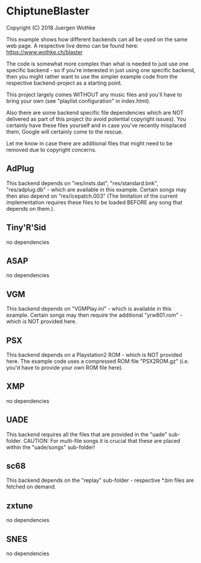 # ChiptuneBlaster

Copyright (C) 2018 Juergen Wothke

This example shows how different backends can all be used on the same web page. A respective
live demo can be found here: https://www.wothke.ch/blaster

The code is somewhat more complex than what is needed to just use one specific backend - so if you're
interested in just using one specific backend, then you might rather want to use the simpler example code
from the respective backend-project as a starting point.


This project largely comes WITHOUT any music files and you'll have to bring your own (see 
"playlist configuration" in index.html). 


Also there are some backend specific file dependencies which are NOT delivered as part
of this project (to avoid potential copyright issues). You certainly have these files yourself
and in case you've recently misplaced them, Google will certainly come to the rescue.

Let me know in case there are additional files that might need to be removed due to 
copyright concerns.


## AdPlug
This backend depends on "res/insts.dat", "res/standard.bnk", "res/adplug.db" - which are 
available in this example. Certain songs may then also depend on "res/icepatch.003" (The limitation 
of the current implementation requires these files to be loaded BEFORE any song that depends on them.).

## Tiny'R'Sid
no dependencies

## ASAP
no dependencies

## VGM
This backend depends on "VGMPlay.ini" - which is available in this example. Certain songs may then 
require the additional "yrw801.rom" - which is NOT provided here.

## PSX
This backend depends on a Playstation2 ROM - which is NOT provided here. The example code
uses a compressed ROM file "PSX2ROM.gz" (i.e. you'd have to provide your own ROM file here).

## XMP
no dependencies

## UADE
This backend requires all the files that are provided in the "uade" sub-folder. CAUTION: 
For multi-file songs it is crucial that these are placed within the "uade/songs" sub-folder!

## sc68
This backend depends on the "replay" sub-folder - respective *.bin files are fetched on demand. 

## zxtune
no dependencies

## SNES
no dependencies
